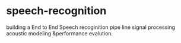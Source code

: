 # speech-recognition
building a End to End Speech recoginition pipe line signal processing acoustic modeling &amp;performance evalution.

